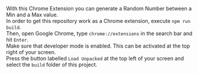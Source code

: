 With this Chrome Extension you can generate a Random Number between a Min and a Max value. <br/>
In order to get this repository work as a Chrome extension, execute `npm run build`. <br/>
Then, open Google Chrome, type `chrome://extensions` in the search bar and hit `Enter`. <br/>
Make sure that developer mode is enabled. This can be activated at the top right of your screen. <br/>
Press the button labelled `Load Unpacked` at the top left of your screen and select the `build` folder of this project.
